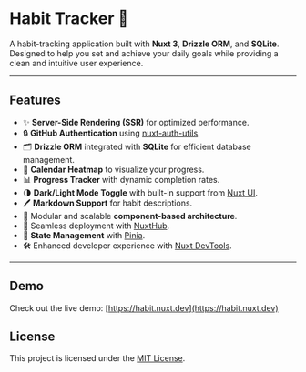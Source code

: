 # Habit Tracker 🚀

A habit-tracking application built with **Nuxt 3**, **Drizzle ORM**, and **SQLite**. Designed to help you set and achieve your daily goals while providing a clean and intuitive user experience.

---

## Features

- ✨ **Server-Side Rendering (SSR)** for optimized performance.
- 🔒 **GitHub Authentication** using [nuxt-auth-utils](https://github.com/atinux/nuxt-auth-utils).
- 🗂️ **Drizzle ORM** integrated with **SQLite** for efficient database management.
- 📅 **Calendar Heatmap** to visualize your progress.
- 📊 **Progress Tracker** with dynamic completion rates.
- 🌗 **Dark/Light Mode Toggle** with built-in support from [Nuxt UI](https://ui.nuxt.com).
- 🖊️ **Markdown Support** for habit descriptions.
- 🧩 Modular and scalable **component-based architecture**.
- 🚀 Seamless deployment with [NuxtHub](https://hub.nuxt.com).
- 🔄 **State Management** with [Pinia](https://pinia.vuejs.org).
- 🛠️ Enhanced developer experience with [Nuxt DevTools](https://devtools.nuxt.com).

---

## Demo

Check out the live demo: [https://habit.nuxt.dev](https://habit.nuxt.dev)

## License

This project is licensed under the [MIT License](./LICENSE).
